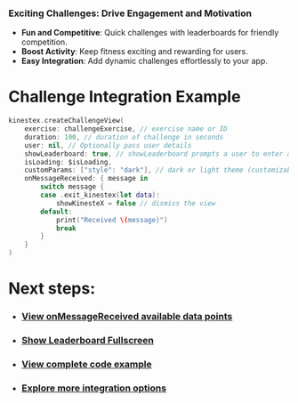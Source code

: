 ### Exciting Challenges: Drive Engagement and Motivation

- **Fun and Competitive**: Quick challenges with leaderboards for friendly competition.  
- **Boost Activity**: Keep fitness exciting and rewarding for users.  
- **Easy Integration**: Add dynamic challenges effortlessly to your app.  

# **Challenge Integration Example**

```swift
kinestex.createChallengeView(
    exercise: challengeExercise, // exercise name or ID
    duration: 100, // duration of challenge in seconds
    user: nil, // Optionally pass user details
    showLeaderboard: true, // showLeaderboard prompts a user to enter a challenge at the end of the workout (true by default)
    isLoading: $isLoading,
    customParams: ["style": "dark"], // dark or light theme (customizable in admin portal)
    onMessageReceived: { message in
        switch message {
        case .exit_kinestex(let data):
            showKinesteX = false // dismiss the view
        default:
            print("Received \(message)")
            break
        }
    }
)
```

# Next steps: 
- ### [View onMessageReceived available data points](../../data.md)
- ### [Show Leaderboard Fullscreen](./leaderboard.md)
- ### [View complete code example](../../examples/challenge.md)
- ### [Explore more integration options](../overview.md)
